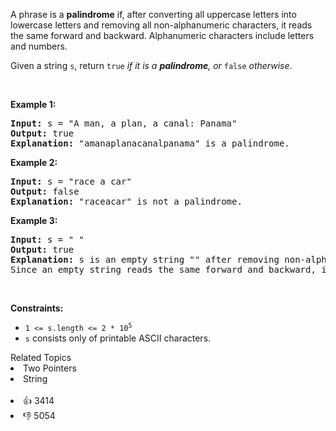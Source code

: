 <p>A phrase is a <strong>palindrome</strong> if, after converting all uppercase letters into lowercase letters and removing all non-alphanumeric characters, it reads the same forward and backward. Alphanumeric characters include letters and numbers.</p>

<p>Given a string <code>s</code>, return <code>true</code><em> if it is a <strong>palindrome</strong>, or </em><code>false</code><em> otherwise</em>.</p>

<p>&nbsp;</p>
<p><strong>Example 1:</strong></p>

<pre>
<strong>Input:</strong> s = &quot;A man, a plan, a canal: Panama&quot;
<strong>Output:</strong> true
<strong>Explanation:</strong> &quot;amanaplanacanalpanama&quot; is a palindrome.
</pre>

<p><strong>Example 2:</strong></p>

<pre>
<strong>Input:</strong> s = &quot;race a car&quot;
<strong>Output:</strong> false
<strong>Explanation:</strong> &quot;raceacar&quot; is not a palindrome.
</pre>

<p><strong>Example 3:</strong></p>

<pre>
<strong>Input:</strong> s = &quot; &quot;
<strong>Output:</strong> true
<strong>Explanation:</strong> s is an empty string &quot;&quot; after removing non-alphanumeric characters.
Since an empty string reads the same forward and backward, it is a palindrome.
</pre>

<p>&nbsp;</p>
<p><strong>Constraints:</strong></p>

<ul>
	<li><code>1 &lt;= s.length &lt;= 2 * 10<sup>5</sup></code></li>
	<li><code>s</code> consists only of printable ASCII characters.</li>
</ul>
<div><div>Related Topics</div><div><li>Two Pointers</li><li>String</li></div></div><br><div><li>👍 3414</li><li>👎 5054</li></div>